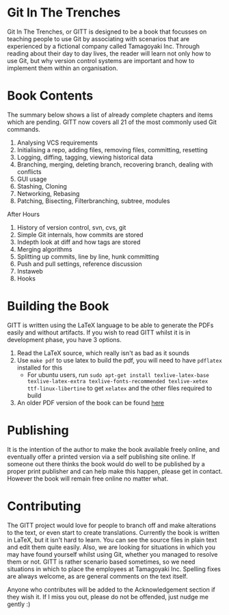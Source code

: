 # Git In The Trenches

Git In The Trenches, or GITT is designed to be a book that focusses on teaching people to use Git by associating with scenarios that are experienced by a fictional company called Tamagoyaki Inc.
Through reading about their day to day lives, the reader will learn not only how to use Git, but why version control systems are important and how to implement them within an organisation.

# Book Contents

The summary below shows a list of already complete chapters and items which are pending.  GITT now covers all 21 of the most commonly used Git commands.

1. Analysing VCS requirements
2. Initialising a repo, adding files, removing files, committing, resetting
3. Logging, diffing, tagging, viewing historical data
4. Branching, merging, deleting branch, recovering branch, dealing with conflicts
5. GUI usage
6. Stashing, Cloning
7. Networking, Rebasing
8. Patching, Bisecting, Filterbranching, subtree, modules 

After Hours

1. History of version control, svn, cvs, git
2. Simple Git internals, how commits are stored
3. Indepth look at diff and how tags are stored
4. Merging algorithms
5. Splitting up commits, line by line, hunk committing
6. Push and pull settings, reference discussion
7. Instaweb
8. Hooks

# Building the Book

GITT is written using the LaTeX language to be able to generate the PDFs easily and without artifacts.
If you wish to read GITT whilst it is in development phase, you have 3 options.

1. Read the LaTeX source, which really isn't as bad as it sounds
2. Use `make pdf` to use latex to build the pdf, you will need to have `pdflatex` installed for this
      * For ubuntu users, run `sudo apt-get install texlive-latex-base texlive-latex-extra texlive-fonts-recommended texlive-xetex ttf-linux-libertine` to get `xelatex` and the other files required to build
3. An older PDF version of the book can be found <a href="https://github.com/downloads/cbx33/gitt/gitt.pdf">here</a>

# Publishing

It is the intention of the author to make the book available freely online, and eventually offer a printed version via a self publishing site online.
If someone out there thinks the book would do well to be published by a proper print publisher and can help make this happen, please get in contact.
However the book will remain free online no matter what.

# Contributing

The GITT project would love for people to branch off and make alterations to the text, or even start to create translations.
Currently the book is written in LaTeX, but it isn't hard to learn.
You can see the source files in plain text and edit them quite easily.
Also, we are looking for situations in which you may have found yourself whilst using Git, whether you managed to resolve them or not.
GITT is rather scenario based sometimes, so we need situations in which to place the employees at Tamagoyaki Inc.
Spelling fixes are always welcome, as are general comments on the text itself.

Anyone who contributes will be added to the Acknowledgement section if they wish it.
If I miss you out, please do not be offended, just nudge me gently :)
